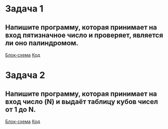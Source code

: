 # Задача 1

## Напишите программу, которая принимает на вход пятизначное число и проверяет, является ли оно палиндромом.

[Блок-схема]( )
[Код]( )


# Задача 2

## Напишите программу, которая принимает на вход число (N) и выдаёт таблицу кубов чисел от 1 до N.

[Блок-схема]( )
[Код]( )

